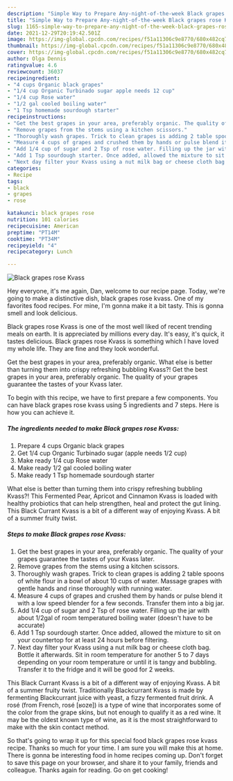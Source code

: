 ```yaml
---
description: "Simple Way to Prepare Any-night-of-the-week Black grapes rose Kvass"
title: "Simple Way to Prepare Any-night-of-the-week Black grapes rose Kvass"
slug: 1165-simple-way-to-prepare-any-night-of-the-week-black-grapes-rose-kvass
date: 2021-12-29T20:19:42.501Z
image: https://img-global.cpcdn.com/recipes/f51a11306c9e8770/680x482cq70/black-grapes-rose-kvass-recipe-main-photo.jpg
thumbnail: https://img-global.cpcdn.com/recipes/f51a11306c9e8770/680x482cq70/black-grapes-rose-kvass-recipe-main-photo.jpg
cover: https://img-global.cpcdn.com/recipes/f51a11306c9e8770/680x482cq70/black-grapes-rose-kvass-recipe-main-photo.jpg
author: Olga Dennis
ratingvalue: 4.6
reviewcount: 36037
recipeingredient:
- "4 cups Organic black grapes"
- "1/4 cup Organic Turbinado sugar apple needs 12 cup"
- "1/4 cup Rose water"
- "1/2 gal cooled boiling water"
- "1 Tsp homemade sourdough starter"
recipeinstructions:
- "Get the best grapes in your area, preferably organic. The quality of your grapes guarantee the tastes of your Kvass later."
- "Remove grapes from the stems using a kitchen scissors."
- "Thoroughly wash grapes. Trick to clean grapes is adding 2 table spoons of white flour in a bowl of about 10 cups of water. Massage grapes with gentle hands and rinse thoroughly with running water."
- "Measure 4 cups of grapes and crushed them by hands or pulse blend it with a low speed blender for a few seconds. Transfer them into a big jar."
- "Add 1/4 cup of sugar and 2 Tsp of rose water. Filling up the jar with about 1/2gal of room temperatured boiling water (doesn&#39;t have to be accurate)"
- "Add 1 Tsp sourdough starter. Once added, allowed the mixture to sit on your countertop for at least 24 hours before filtering."
- "Next day filter your Kvass using a nut milk bag or cheese cloth bag. Bottle it afterwards. Sit in room temperature for another 5 to 7 days depending on your room temperature or until it is tangy and bubbling. Transfer it to the fridge and it will be good for 2 weeks."
categories:
- Recipe
tags:
- black
- grapes
- rose

katakunci: black grapes rose 
nutrition: 101 calories
recipecuisine: American
preptime: "PT14M"
cooktime: "PT34M"
recipeyield: "4"
recipecategory: Lunch

---
```



![Black grapes rose Kvass](https://img-global.cpcdn.com/recipes/f51a11306c9e8770/680x482cq70/black-grapes-rose-kvass-recipe-main-photo.jpg)

Hey everyone, it's me again, Dan, welcome to our recipe page. Today, we're going to make a distinctive dish, black grapes rose kvass. One of my favorites food recipes. For mine, I'm gonna make it a bit tasty. This is gonna smell and look delicious.

Black grapes rose Kvass is one of the most well liked of recent trending meals on earth. It is appreciated by millions every day. It's easy, it's quick, it tastes delicious. Black grapes rose Kvass is something which I have loved my whole life. They are fine and they look wonderful.

Get the best grapes in your area, preferably organic. What else is better than turning them into crispy refreshing bubbling Kvass?! Get the best grapes in your area, preferably organic. The quality of your grapes guarantee the tastes of your Kvass later.


To begin with this recipe, we have to first prepare a few components. You can have black grapes rose kvass using 5 ingredients and 7 steps. Here is how you can achieve it.

<!--inarticleads1-->

##### The ingredients needed to make Black grapes rose Kvass:

1. Prepare 4 cups Organic black grapes
1. Get 1/4 cup Organic Turbinado sugar (apple needs 1/2 cup)
1. Make ready 1/4 cup Rose water
1. Make ready 1/2 gal cooled boiling water
1. Make ready 1 Tsp homemade sourdough starter


What else is better than turning them into crispy refreshing bubbling Kvass?! This Fermented Pear, Apricot and Cinnamon Kvass is loaded with healthy probiotics that can help strengthen, heal and protect the gut lining. This Black Currant Kvass is a bit of a different way of enjoying Kvass. A bit of a summer fruity twist. 

<!--inarticleads2-->

##### Steps to make Black grapes rose Kvass:

1. Get the best grapes in your area, preferably organic. The quality of your grapes guarantee the tastes of your Kvass later.
1. Remove grapes from the stems using a kitchen scissors.
1. Thoroughly wash grapes. Trick to clean grapes is adding 2 table spoons of white flour in a bowl of about 10 cups of water. Massage grapes with gentle hands and rinse thoroughly with running water.
1. Measure 4 cups of grapes and crushed them by hands or pulse blend it with a low speed blender for a few seconds. Transfer them into a big jar.
1. Add 1/4 cup of sugar and 2 Tsp of rose water. Filling up the jar with about 1/2gal of room temperatured boiling water (doesn&#39;t have to be accurate)
1. Add 1 Tsp sourdough starter. Once added, allowed the mixture to sit on your countertop for at least 24 hours before filtering.
1. Next day filter your Kvass using a nut milk bag or cheese cloth bag. Bottle it afterwards. Sit in room temperature for another 5 to 7 days depending on your room temperature or until it is tangy and bubbling. Transfer it to the fridge and it will be good for 2 weeks.


This Black Currant Kvass is a bit of a different way of enjoying Kvass. A bit of a summer fruity twist. Traditionally Blackcurrant Kvass is made by fermenting Blackcurrant juice with yeast, a fizzy fermented fruit drink. A rosé (from French, rosé [ʁoze]) is a type of wine that incorporates some of the color from the grape skins, but not enough to qualify it as a red wine. It may be the oldest known type of wine, as it is the most straightforward to make with the skin contact method. 

So that's going to wrap it up for this special food black grapes rose kvass recipe. Thanks so much for your time. I am sure you will make this at home. There is gonna be interesting food in home recipes coming up. Don't forget to save this page on your browser, and share it to your family, friends and colleague. Thanks again for reading. Go on get cooking!
